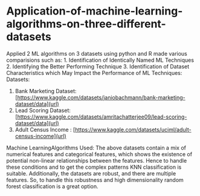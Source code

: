 # Application-of-machine-learning-algorithms-on-three-different-datasets
Applied 2 ML algorithms on 3 datasets using python and R made various comparisions such as: 1. Identification of Identically Named ML Techniques 2. Identifying the Better Performing Technique 3. Identification of Dataset Characteristics which May Impact the Performance of ML Techniques:
Datasets:
1. Bank Marketing Dataset: [https://www.kaggle.com/datasets/janiobachmann/bank-marketing-dataset/data](url)
2. Lead Scoring Dataset: [https://www.kaggle.com/datasets/amritachatterjee09/lead-scoring-dataset/data](url)
3. Adult Census Income : [https://www.kaggle.com/datasets/uciml/adult-census-income](url)

Machine LearningAlgorithms Used:
The above datasets contain a mix of numerical features and categorical features, which shows the
existence of potential non-linear relationships between the features. Hence to handle these conditions and
to get the complex patterns KNN classification is suitable. Additionally, the datasets are robust, and there
are multiple features. So, to handle this robustness and high dimensionality random forest classification is
a great option.
